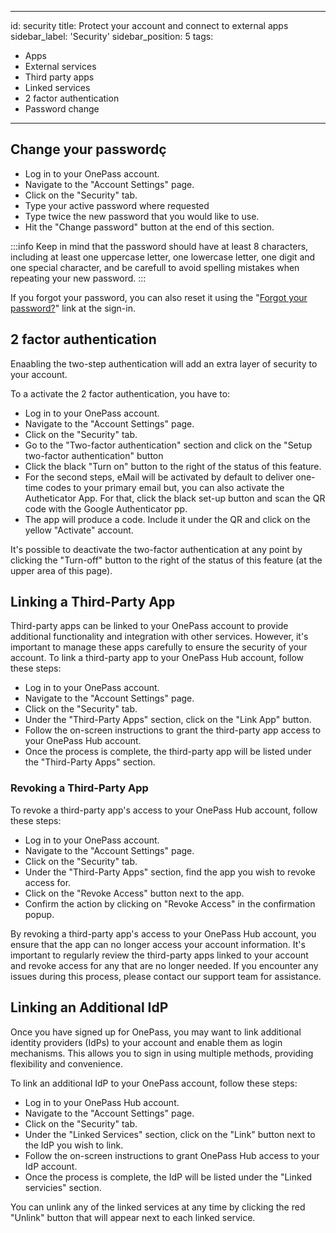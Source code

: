 ---
id: security
title: Protect your account and connect to external apps 
sidebar_label: 'Security'
sidebar_position: 5
tags:
  - Apps
  - External services
  - Third party apps
  - Linked services
  - 2 factor authentication
  - Password change
 ---


## Change your passwordç

- Log in to your OnePass account.
- Navigate to the "Account Settings" page.
- Click on the "Security" tab.
- Type your active password where requested
- Type twice the new password that you would like to use.
- Hit the "Change password" button at the end of this section.

:::info
Keep in mind that the password should have at least 8 characters, including at least one uppercase letter, one lowercase letter, one digit and one special character, and be carefull to avoid spelling mistakes when repeating your new password.
:::

If you forgot your password, you can also reset it using the "[Forgot your password?](https://crm-testbed.getonepass.eu/forgot-password)" link at the sign-in.

## 2 factor authentication
Enaabling the two-step authentication will add an extra layer of security to your account.

To a activate the 2 factor authentication, you have to:
- Log in to your OnePass account.
- Navigate to the "Account Settings" page.
- Click on the "Security" tab.
- Go to the "Two-factor authentication" section and click on  the "Setup two-factor authentication" button
- Click the black "Turn on" button to the right of the status of this feature.
- For the second steps, eMail will be activated by default to deliver one-time codes to your primary email but, you can also activate the Autheticator App. For that, click the black set-up button and scan the QR code with the Google Authenticator pp.
- The app will produce a code. Include it under the QR and click on the yellow "Activate" account.

It's possible to deactivate the two-factor authentication at any point by clicking the "Turn-off" button to the right of the status of this feature (at the upper area of this page).

## Linking a Third-Party App

Third-party apps can be linked to your OnePass account to provide additional functionality and integration with other services. However, it's important to manage these apps carefully to ensure the security of your account.
To link a third-party app to your OnePass Hub account, follow these steps:

- Log in to your OnePass account.
- Navigate to the "Account Settings" page.
- Click on the "Security" tab.
- Under the "Third-Party Apps" section, click on the "Link App" button.
- Follow the on-screen instructions to grant the third-party app access to your OnePass Hub account.
- Once the process is complete, the third-party app will be listed under the "Third-Party Apps" section.

### Revoking a Third-Party App

To revoke a third-party app's access to your OnePass Hub account, follow these steps:

- Log in to your OnePass account.
- Navigate to the "Account Settings" page.
- Click on the "Security" tab.
- Under the "Third-Party Apps" section, find the app you wish to revoke access for.
- Click on the "Revoke Access" button next to the app.
- Confirm the action by clicking on "Revoke Access" in the confirmation popup.

By revoking a third-party app's access to your OnePass Hub account, you ensure that the app can no longer access your account information. It's important to regularly review the third-party apps linked to your account and revoke access for any that are no longer needed. If you encounter any issues during this process, please contact our support team for assistance.


## Linking an Additional IdP

Once you have signed up for OnePass, you may want to link additional identity providers (IdPs) to your account and enable them as login mechanisms. This allows you to sign in using multiple methods, providing flexibility and convenience.

To link an additional IdP to your OnePass account, follow these steps:
- Log in to your OnePass Hub account.
- Navigate to the "Account Settings" page.
- Click on the "Security" tab.
- Under the "Linked Services" section, click on the "Link" button next to the IdP you wish to link.
- Follow the on-screen instructions to grant OnePass Hub access to your IdP account.
- Once the process is complete, the IdP will be listed under the "Linked servicies" section.

You can unlink any of the linked services at any time by clicking the red "Unlink" button that will appear next to each linked service.